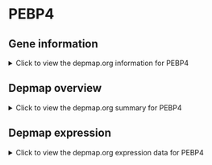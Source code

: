 <h1>PEBP4</h1>

<h2>Gene information</h2>
<details>
  <summary>Click to view the depmap.org information for PEBP4</summary>
  <iframe src="https://depmap.org/portal/gene/PEBP4?tab=about" style="border:none;width:100%;height:800px"></iframe>
</details>

<h2>Depmap overview</h2>
<details>
  <summary>Click to view the depmap.org summary for PEBP4</summary>
  <iframe src="https://depmap.org/portal/gene/PEBP4?tab=overview" style="border:none;width:100%;height:800px"></iframe>
</details>

<h2>Depmap expression</h2>
<details>
  <summary>Click to view the depmap.org expression data for PEBP4</summary>
  <iframe src="https://depmap.org/portal/gene/PEBP4?tab=characterization" style="border:none;width:100%;height:800px"></iframe>
</details>


<!--
<h2>Reactome Pathway diagram</h2>
PNAME
-->


